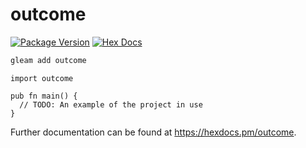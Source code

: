 # outcome

[![Package Version](https://img.shields.io/hexpm/v/outcome)](https://hex.pm/packages/outcome)
[![Hex Docs](https://img.shields.io/badge/hex-docs-ffaff3)](https://hexdocs.pm/outcome/)

```sh
gleam add outcome
```

```gleam
import outcome

pub fn main() {
  // TODO: An example of the project in use
}
```

Further documentation can be found at <https://hexdocs.pm/outcome>.
